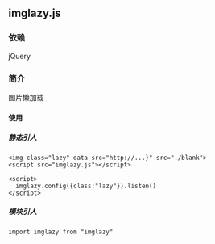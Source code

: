 ## imglazy.js

### 依赖
jQuery

### 简介
图片懒加载

#### 使用
##### 静态引人
```
<img class="lazy" data-src="http://...}" src="./blank">
<script src="imglazy.js"></script>

<script>
  imglazy.config({class:"lazy"}).listen()
</script>
```
##### 模块引人
```
import imglazy from "imglazy"
```
